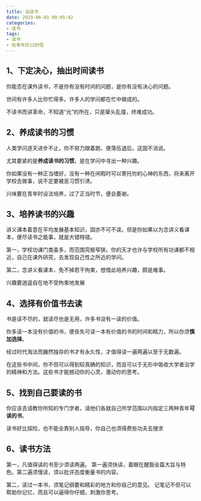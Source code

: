 ```yaml
---
title: 谈读书
date: 2019-06-01 00:05:02
categories:
- 读书
tags:
- 读书
- 给青年的12封信
---
```


## 1、下定决心，抽出时间读书

你能否在课外读书，不是你有没有时间的问题，是你有没有决心的问题。

世间有许多人比你忙得多。许多人的学问都在忙中做成的。

不读书而讲革命，不知道“光”的所在，只是窜头乱撞，终难成功。

## 2、养成读书的习惯

人类学问逐天进步不止，你不努力跟着跑，便落伍退后，这固不消说。

尤其要紧的是**养成读书的习惯**，是在学问中寻出一种兴趣。

你如果没有一种正当嗜好，没有一种在闲暇时可以寄托你的心神的东西，将来离开学校去做事，说不定要被恶习惯引诱。

兴味要在青年时设法培养，过了正当时节，便会萎谢。

## 3、培养读书的兴趣

讲义课本着意在平均发展基本知识，固亦不可不读。但是你如果以为念讲义看课本，便尽读书之能事，就是大错特错。

第一，学校功课门类虽多，而范围究极窄狭。你的天才也许与学校所有功课都不相近，自己在课外研究，去发现自己性之所近的学问。

第二，念讲义看课本，免不掉若干拘束，想借此培养兴趣，颇是难事。

兴趣要逍遥自在地不受拘束地发展

## 4、选择有价值书去读

书是读不尽的，就读尽也是无用，许多书没有一读的价值。

你多读一本没有价值的书，便丧失可读一本有价值的书的时间和精力，所以你须**慎加选择**。

经过时代淘汰而巍然独存的书才有永久性，才值得读一遍两遍以至于无数遍。

在这些书中间，你不但可以得到较真确的知识，而且可以于无形中吸收大学者治学的精神和方法。这些书才能撼动你的心灵，激动你的思考。

## 5、找到自己要读的书

你应该去请教你所知的专门学者，请他们各就自己所学范围以内指定三两种青年**可读的书**。

读书好比探险，也不能全靠别人指导，你自己也须得费些功夫去搜求

## 6、读书方法

第一，凡值得读的书至少须读两遍。
第一遍须快读，着眼在醒豁全篇大旨与特色。第二遍须慢读，须以批评态度衡量书的内容。

第二，读过一本书，须笔记纲要和精彩的地方和你自己的意见。
记笔记不但可以帮助你记忆，而且可以逼得你仔细，刺激你思考。
